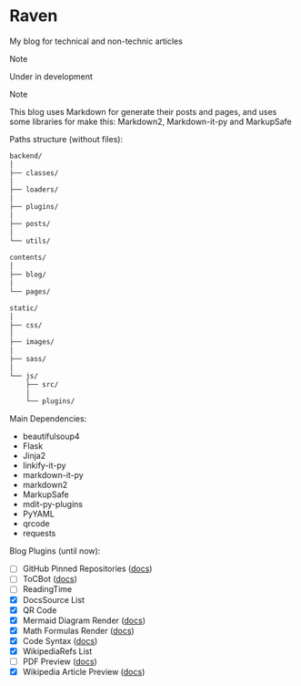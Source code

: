 # Raven

My blog for technical and non-technic articles

> [!note]
> Under in development

> [!note]
>
> This blog uses Markdown for generate their posts and pages, and uses some libraries for make this: Markdown2, Markdown-it-py and MarkupSafe

Paths structure (without files):

```markdown
backend/
│
├── classes/
│
├── loaders/
│
├── plugins/
│
├── posts/
│
└── utils/
  
contents/
│
├── blog/
│
└── pages/

static/
│
├── css/
│
├── images/
│
├── sass/
│
└── js/
    ├── src/
    │
    └── plugins/
```

Main Dependencies:

* beautifulsoup4
* Flask
* Jinja2
* linkify-it-py
* markdown-it-py
* markdown2
* MarkupSafe
* mdit-py-plugins
* PyYAML
* qrcode
* requests

Blog Plugins (until now):

* [ ] GitHub Pinned Repositories ([docs](https://github.com/kremilly/MyApis/wiki/github))
* [ ] ToCBot ([docs](https://tscanlin.github.io/tocbot/))
* [ ] ReadingTime
* [X] DocsSource List
* [X] QR Code
* [X] Mermaid Diagram Render ([docs](https://mermaid.js.org/))
* [X] Math Formulas Render ([docs](https://www.mathjax.org/))
* [X] Code Syntax ([docs](https://prismjs.com/index.html))
* [X] WikipediaRefs List
* [ ] PDF Preview ([docs](https://github.com/kremilly/MyApis/wiki/pdfthumb))
* [X] Wikipedia Article Preview ([docs](https://github.com/kremilly/MyApis/wiki/wikipedia))
